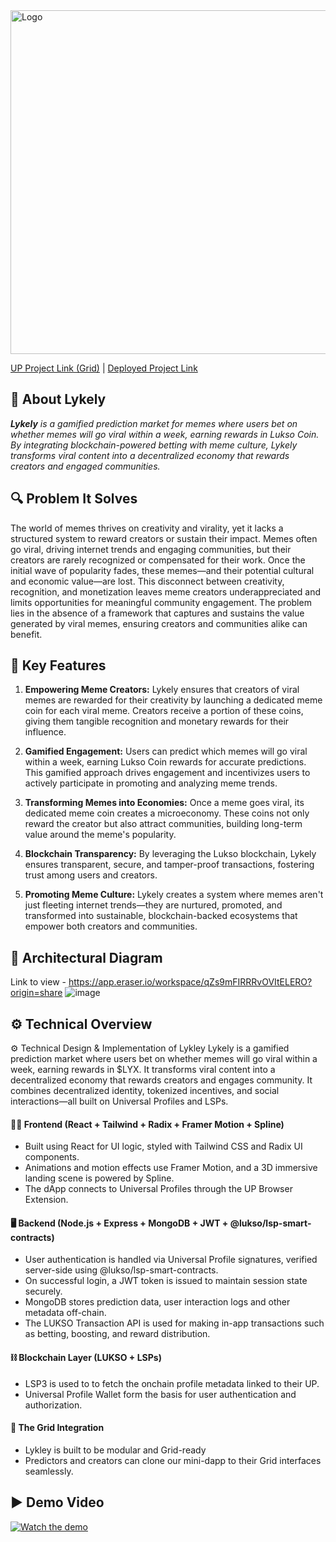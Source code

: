 <img src="https://github.com/user-attachments/assets/e8bd0102-c453-4163-94fe-6fc836efb054" alt="Logo" width=550 />

<a href="https://universaleverything.io/0x2FB1bF725c16D88fA3d124B09a72715069363DD3?network=testnet&assetGroup=grid">UP Project Link (Grid)</a> | 
<a href="https://lykely.vercel.app/">Deployed Project Link</a>

## 🚀 **About Lykely**  

*<b>Lykely</b> is a gamified prediction market for memes where users bet on whether memes will go viral within a week, earning rewards in Lukso Coin. By integrating blockchain-powered betting with meme culture, Lykely transforms viral content into a decentralized economy that rewards creators and engaged communities.*

## **🔍 Problem It Solves**  
The world of memes thrives on creativity and virality, yet it lacks a structured system to reward creators or sustain their impact. Memes often go viral, driving internet trends and engaging communities, but their creators are rarely recognized or compensated for their work. Once the initial wave of popularity fades, these memes—and their potential cultural and economic value—are lost. This disconnect between creativity, recognition, and monetization leaves meme creators underappreciated and limits opportunities for meaningful community engagement. The problem lies in the absence of a framework that captures and sustains the value generated by viral memes, ensuring creators and communities alike can benefit.

## **🎯 Key Features**  

1. **Empowering Meme Creators:** Lykely ensures that creators of viral memes are rewarded for their creativity by launching a dedicated meme coin for each viral meme. Creators receive a portion of these coins, giving them tangible recognition and monetary rewards for their influence.

2. **Gamified Engagement:** Users can predict which memes will go viral within a week, earning Lukso Coin rewards for accurate predictions. This gamified approach drives engagement and incentivizes users to actively participate in promoting and analyzing meme trends.

3. **Transforming Memes into Economies:** Once a meme goes viral, its dedicated meme coin creates a microeconomy. These coins not only reward the creator but also attract communities, building long-term value around the meme's popularity.

4. **Blockchain Transparency:** By leveraging the Lukso blockchain, Lykely ensures transparent, secure, and tamper-proof transactions, fostering trust among users and creators.

5. **Promoting Meme Culture:** Lykely creates a system where memes aren't just fleeting internet trends—they are nurtured, promoted, and transformed into sustainable, blockchain-backed ecosystems that empower both creators and communities.

## **🧱 Architectural Diagram** 
Link to view - https://app.eraser.io/workspace/qZs9mFIRRRvOVItELERO?origin=share
![image](https://github.com/user-attachments/assets/85c4824a-c123-49e9-ace3-752f9d8907c3)


## **⚙️ Technical Overview**

⚙ Technical Design & Implementation of Lykley
Lykely is a gamified prediction market where users bet on whether memes will go viral within a week, earning rewards in $LYX. It transforms viral content into a decentralized economy that rewards creators and engages community. It combines decentralized identity, tokenized incentives, and social interactions—all built on Universal Profiles and LSPs.

#### 🧑‍💻 Frontend (React + Tailwind + Radix + Framer Motion + Spline)
- Built using React for UI logic, styled with Tailwind CSS and Radix UI components.
- Animations and motion effects use Framer Motion, and a 3D immersive landing scene is powered by Spline.
- The dApp connects to Universal Profiles through the UP Browser Extension.


#### 🖥️  Backend (Node.js + Express + MongoDB + JWT + @lukso/lsp-smart-contracts)
- User authentication is handled via Universal Profile signatures, verified server-side using @lukso/lsp-smart-contracts.
- On successful login, a JWT token is issued to maintain session state securely.
- MongoDB stores prediction data, user interaction logs and other metadata off-chain.
- The LUKSO Transaction API is used for making in-app transactions such as betting, boosting, and reward distribution.


#### ⛓️ Blockchain Layer (LUKSO + LSPs)
- LSP3 is used to to fetch the onchain profile metadata linked to their UP.
- Universal Profile Wallet form the basis for user authentication and authorization.

#### 🧱 The Grid Integration
- Lykley is built to be modular and Grid-ready
- Predictors and creators can clone our mini-dapp to their Grid interfaces seamlessly.


## ▶️ Demo Video

[![Watch the demo](https://img.youtube.com/vi/bSleWv9Qw8o/0.jpg)](https://youtu.be/bSleWv9Qw8o?si=TjWgB2Kcluy6u2y6)
